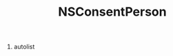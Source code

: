 ﻿---
uid: crmscript_ref_NSConsentPerson
title: NSConsentPerson
intellisense: Void.NSConsentPerson
keywords: NSConsentPerson
so.topic: reference
---



1. autolist 


